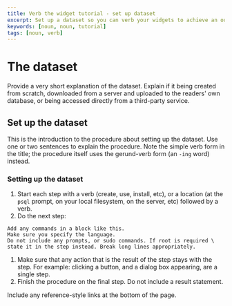 ```yaml
---
title: Verb the widget tutorial - set up dataset
excerpt: Set up a dataset so you can verb your widgets to achieve an outcome using the tool
keywords: [noun, noun, tutorial]
tags: [noun, verb]
---
```


# The dataset

Provide a very short explanation of the dataset. Explain if it being created
from scratch, downloaded from a server and uploaded to the readers' own
database, or being accessed directly from a third-party service.

## Set up the dataset

This is the introduction to the procedure about setting up the dataset. Use one
or two sentences to explain the procedure. Note the simple verb form in the
title; the procedure itself uses the gerund-verb form (an `-ing` word) instead.

<procedure>

### Setting up the dataset

1.  Start each step with a verb (create, use, install, etc), or a location (at
    the `psql` prompt, on your local filesystem, on the server, etc) followed by
    a verb.
1.  Do the next step:

   ```sql|bash|...
   Add any commands in a block like this.
   Make sure you specify the language.
   Do not include any prompts, or sudo commands. If root is required \
   state it in the step instead. Break long lines appropriately.
   ```

1.  Make sure that any action that is the result of the step stays with the step.
   For example: clicking a button, and a dialog box appearing, are a single step.
1.  Finish the procedure on the final step. Do not include a result statement.

</procedure>

Include any reference-style links at the bottom of the page.
